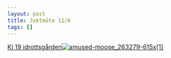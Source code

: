 ```yaml
---
layout: post
title: Jaktmöte 11/6
tags: []
---
```


[Kl 19 idrottsgården](http://www.vittjarvsvvo.se/ai1ec_event/jaktmote/?instance_id=17)[![amused-moose_263279-615x[1]](http://www.vittjarvsvvo.se/wp-content/uploads/2013/06/amused-moose_263279-615x1.jpeg)](http://www.vittjarvsvvo.se/ai1ec_event/jaktmote/?instance_id=17)

 
